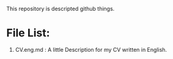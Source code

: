This repository is descripted github things.

File List:
==========
1. CV.eng.md : A little Description for my CV written in English.
